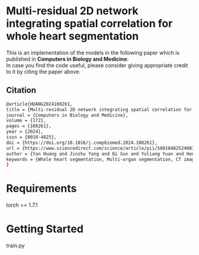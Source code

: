 # Multi-residual 2D network integrating spatial correlation for whole heart segmentation
This is an implementation of the models in the following paper which is published in **Computers in Biology and Medicine**:  
In case you find the code useful, please consider giving appropriate credit to it by citing the paper above.  
## Citation
```bash
@article{HUANG2024108261,
title = {Multi-residual 2D network integrating spatial correlation for whole heart segmentation},
journal = {Computers in Biology and Medicine},
volume = {172},
pages = {108261},
year = {2024},
issn = {0010-4825},
doi = {https://doi.org/10.1016/j.compbiomed.2024.108261},
url = {https://www.sciencedirect.com/science/article/pii/S0010482524003457},
author = {Yan Huang and Jinzhu Yang and Qi Sun and Yuliang Yuan and Honghe Li and Yang Hou},
keywords = {Whole heart segmentation, Multi-organ segmentation, CT images, 2D network, Spatial correlation}
}
```
# Requirements
torch == 1.7.1
# Getting Started
train.py

